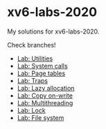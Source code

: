# xv6-labs-2020

My solutions for xv6-labs-2020.

Check branches!

- [Lab: Utilities](https://github.com/preccrep/xv6-labs-2020/tree/util)
- [Lab: System calls](https://github.com/preccrep/xv6-labs-2020/tree/syscall)
- [Lab: Page tables](https://github.com/preccrep/xv6-labs-2020/tree/pgtbl)
- [Lab: Traps](https://github.com/preccrep/xv6-labs-2020/tree/traps)
- [Lab: Lazy allocation](https://github.com/preccrep/xv6-labs-2020/tree/lazy)
- [Lab: Copy on-write](https://github.com/preccrep/xv6-labs-2020/tree/cow)
- [Lab: Multithreading](https://github.com/preccrep/xv6-labs-2020/tree/thread)
- [Lab: Lock](https://github.com/preccrep/xv6-labs-2020/tree/lock)
- [Lab: File system](https://github.com/preccrep/xv6-labs-2020/tree/fs)
<!-- - [Lab: mmap]() -->
